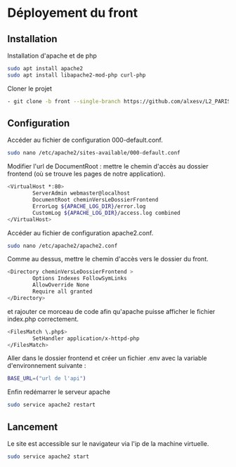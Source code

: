 # Déployement du front
## Installation 
Installation d'apache et de php
```bash
sudo apt install apache2
sudo apt install libapache2-mod-php curl-php
```
Cloner le projet
```bash
- git clone -b front --single-branch https://github.com/alxesv/L2_PARIS_ARCHI.git
```
## Configuration
Accéder au fichier de configuration 000-default.conf.
```bash
sudo nano /etc/apache2/sites-available/000-default.conf
```
Modifier l'url de DocumentRoot : mettre le chemin d'accès au dossier frontend (où se trouve les pages de notre application).
```bash
<VirtualHost *:80>
        ServerAdmin webmaster@localhost
        DocumentRoot cheminVersLeDossierFrontend
        ErrorLog ${APACHE_LOG_DIR}/error.log
        CustomLog ${APACHE_LOG_DIR}/access.log combined
</VirtualHost>
```
Accéder au fichier de configuration apache2.conf.
```bash
sudo nano /etc/apache2/apache2.conf
```
Comme au dessus, mettre le chemin d'accès vers le dossier du front.
```bash
<Directory cheminVersLeDossierFrontend >
        Options Indexes FollowSymLinks
        AllowOverride None
        Require all granted
</Directory>
```
et rajouter ce morceau de code afin qu'apache puisse afficher le fichier index.php correctement. 
```bash
<FilesMatch \.php$>
        SetHandler application/x-httpd-php
</FilesMatch>
```
Aller dans le dossier frontend et créer un fichier .env avec la variable d'environnement suivante :
```bash
BASE_URL=("url de l'api")
```

Enfin redémarrer le serveur apache 
```bash
sudo service apache2 restart
```

## Lancement
Le site est accessible sur le navigateur via l'ip de la machine virtuelle.

```bash
sudo service apache2 start
```
